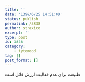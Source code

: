 ```yaml
---
title: ''
date: '1396/6/25 14:51:00'
status: publish
permalink: /3838
author: straxico
excerpt: ''
type: post
id: 3838
category:
    - tytomood
tag: []
post_format: []
---
```

طبیعت برای عدم فعالیت ارزش قائل است